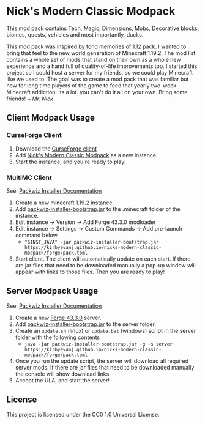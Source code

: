 # Nick's Modern Classic Modpack

This mod pack contains Tech, Magic, Dimensions, Mobs, Decorative blocks, biomes, quests, vehicles and most importantly, ducks.

This mod pack was inspired by fond memories of 1.12 pack. I wanted to bring that feel to the new world generation of Minecraft 1.19.2. The mod list contains a whole set of mods that stand on their own as a whole new experience and a hand full of quality-of-life improvements too. I started this project so I could host a server for my friends, so we could play Minecraft like we used to. The goal was to create a mod pack that was familiar but new for long time players of the game to feed that yearly two-week Minecraft addiction. Its a lot. you can't do it all on your own. Bring some friends!
*~ Mr. Nick*

## Client Modpack Usage

### CurseForge Client

1. Download the [CurseForge client](https://www.curseforge.com/download/app)
2. Add [Nick's Modern Classic Modpack](https://www.curseforge.com/minecraft/modpacks/nicks-modern-classic) as a new instance.
3. Start the instance, and you're ready to play!

### MultiMC Client

See: [Packwiz Installer Documentation](https://packwiz.infra.link/tutorials/installing/packwiz-installer/)

1. Create a new minecraft 1.19.2 instance.
2. Add [packwiz-installer-bootstrap.jar](https://github.com/packwiz/packwiz-installer-bootstrap/releases) to the .minecraft folder of the instance.
3. Edit instance -> Version -> Add Forge 43.3.0 modloader
4. Edit instance -> Settings -> Custom Commands -> Add pre-launch command below.
    * `"$INST_JAVA" -jar packwiz-installer-bootstrap.jar https://kirbyevanj.github.io/nicks-modern-classic-modpack/forge/pack.toml`
5. Start client. The client will automatically update on each start. If there are jar files that need to be downloaded manually a pop-up window will appear with links to those files. Then you are ready to play!

## Server Modpack Usage

See: [Packwiz Installer Documentation](https://packwiz.infra.link/tutorials/installing/packwiz-installer/)

1. Create a new [Forge 43.3.0](https://files.minecraftforge.net/net/minecraftforge/forge/index_1.19.2.html) server.
2. Add [packwiz-installer-bootstrap.jar](https://github.com/packwiz/packwiz-installer-bootstrap/releases) to the server folder.
3. Create an `update.sh` (linux) or `update.bat` (windows) script in the server folder with the following contents
    * `java -jar packwiz-installer-bootstrap.jar -g -s server https://kirbyevanj.github.io/nicks-modern-classic-modpack/forge/pack.toml`
4. Once you run the update script, the server will download all required server mods. If there are jar files that need to be downloaded manually the console will show download links.
5. Accept the ULA, and start the server!

## License

This project is licensed under the CC0 1.0 Universal License.
